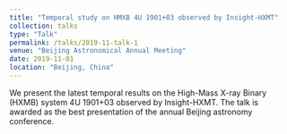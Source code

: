 ```yaml
---
title: "Temporal study on HMXB 4U 1901+03 observed by Insight-HXMT"
collection: talks
type: "Talk"
permalink: /talks/2019-11-talk-1
venue: "Beijing Astronomical Annual Meeting"
date: 2019-11-01
location: "Beijing, China"
---
```


We present the latest temporal results on the High-Mass X-ray Binary (HXMB) system 4U 1901+03 observed by Insight-HXMT.
The talk is awarded as the best presentation of the annual Beijing astronomy conference.
